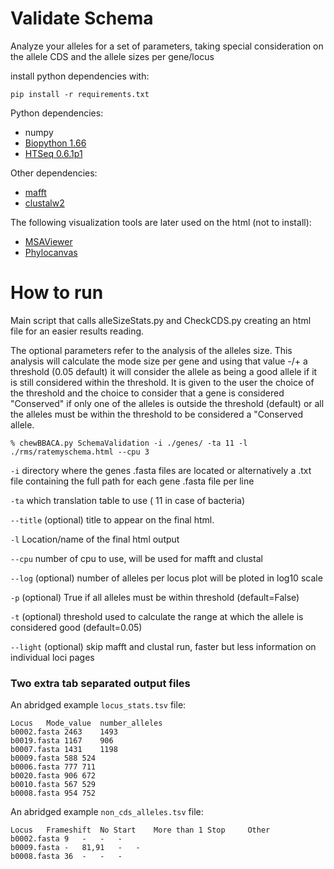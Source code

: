 # Validate Schema

Analyze your alleles for a set of parameters, taking special consideration on the allele CDS and the allele sizes per gene/locus

install python dependencies with:

```
pip install -r requirements.txt
```

Python dependencies:
* numpy
* [Biopython 1.66 ](http://biopython.org/wiki/Main_Page)
* [HTSeq 0.6.1p1](http://www-huber.embl.de/users/anders/HTSeq/doc/overview.html)

Other dependencies:
* [mafft](http://mafft.cbrc.jp/alignment/software/linux.html)
* [clustalw2](http://www.clustal.org/download/2.1/)

The following visualization tools are later used on the html (not to install):
* [MSAViewer](http://msa.biojs.net/)
* [Phylocanvas](http://phylocanvas.org/)

# How to run

Main script that calls alleSizeStats.py and CheckCDS.py creating an html file for an easier results reading.

The optional parameters refer to the analysis of the alleles size. This analysis will calculate the mode size per gene and using that value -/+ a threshold (0.05 default) it will consider the allele as being a good allele if it is still considered within the threshold. It is given to the user the choice of the threshold and the choice to consider that a gene is considered "Conserved" if only one of the alleles is outside the threshold (default) or all the alleles must be within the threshold to be considered a "Conserved allele.

	% chewBBACA.py SchemaValidation -i ./genes/ -ta 11 -l ./rms/ratemyschema.html --cpu 3
		
`-i` directory where the genes .fasta files are located or alternatively a .txt file containing the full path for each gene .fasta file per line

`-ta` which translation table to use ( 11 in case of bacteria)

`--title` (optional) title to appear on the final html.

`-l` Location/name of the final html output

`--cpu` number of cpu to use, will be used for mafft and clustal

`--log` (optional) number of alleles per locus plot will be ploted in log10 scale

`-p` (optional) True if all alleles must be within threshold (default=False)

`-t` (optional) threshold used to calculate the range at which the allele is considered good (default=0.05)

`--light` (optional) skip mafft and clustal run, faster but less information on individual loci pages

### Two extra tab separated output files

An abridged example `locus_stats.tsv` file:

```
Locus	Mode_value	number_alleles
b0002.fasta	2463	1493
b0019.fasta	1167	906
b0007.fasta	1431	1198
b0009.fasta	588	524
b0006.fasta	777	711
b0020.fasta	906	672
b0010.fasta	567	529
b0008.fasta	954	752

```

An abridged example `non_cds_alleles.tsv` file:

```
Locus	Frameshift	No Start	More than 1 Stop	 Other
b0002.fasta	9	-	-	-
b0009.fasta	-	81,91	-	-
b0008.fasta	36	-	-	-

```
